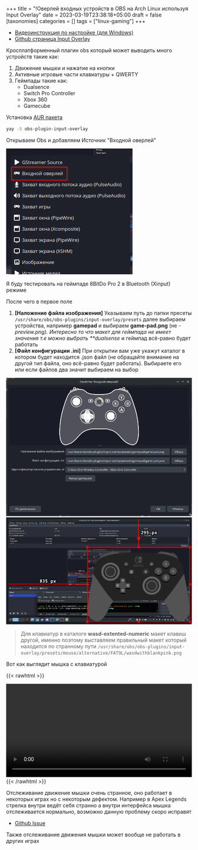 +++
title = "!Оверлей входных устройств в OBS на Arch Linux используя Input Overlay"
date = 2023-03-19T23:38:18+05:00
draft = false
[taxonomies]
categories = []
tags = ["linux-gaming"]
+++

- [Видеоинструкция по настройке (для Windows)](https://www.youtube.com/watch?v=bAFTAaKZf4k)
- [Github страница Input Overlay](https://github.com/univrsal/input-overlay)

Кросплатформенный плагин obs который может выводить много устройств такие как:

1. Движение мышки и нажатие на кнопки
2. Активные игровые части клавиатуры + QWERTY
3. Геймпады такие как:
   - Dualsence
   - Switch Pro Controller
   - Xbox 360
   - Gamecube

Установка [AUR пакета](https://aur.archlinux.org/packages/obs-plugin-input-overlay)

```sh
yay -S obs-plugin-input-overlay
```

Открываем Obs и добавляем Источник "Входной оверлей"

![](/images/input-overlay-in-obs/Screenshot_20230320_005346.png)

Я буду тестировать на геймпаде 8BitDo Pro 2 в Bluetooth (Xinput) режиме

После чего в первое поле

1. **[Наложение файла изображения]** Указываем путь до папки пресеты `/usr/share/obs/obs-plugins/input-overlay/presets` далее выбираем устройства, например **gamepad** и выбираем **game-pad.png** (не _-preview.png). Интересно то что макет для геймпада не имеет значения т.е можно выбрать \*\*dualsense_ и геймпад всё-равно будет работать
2. **[Файл конфигурации .ini]** При открытии вам уже укажут каталог в котором будет находится .json файл (не обращайте внимание на другой тип файла, оно всё-равно будет работать). Выбираете его или если файлов два значит выбираем на выбор

![](/images/input-overlay-in-obs/1679260464.gif)
![](/images/input-overlay-in-obs/1679260735.gif)

> Для клавиатур в каталоге **wasd-extented-numeric** макет клавиш другой, именно поэтому выставляем правильный макет который находится по странному пути `/usr/share/obs/obs-plugins/input-overlay/presets/mouse/alternative/FAT9L/wasdwithblankpink.png`

Вот как выглядит мышка с клавиатурой

{{< rawhtml >}}

<!-- Опции controls: autoplay/play/pause -->
<video width=100% controls play>
    <source src="/input-overlay-in-obs/input-overlay-on-linux.mp4" type="video/mp4">
    Your browser does not support the video tag.
</video>
{{< /rawhtml >}}

Отслеживание движение мышки очень странное, оно работает в некоторых играх но с некоторым дефектом. Например в Apex Legends стрелка внутри ведёт себя странно а внутри интерфейса мышка отслеживается нормально, возможно данную проблему скоро исправят

- [Github Issue](https://github.com/univrsal/input-overlay/issues/310)

Также отслеживание движения мышки может вообще не работать в других играх
